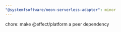 ```yaml
---
"@systemfsoftware/neon-serverless-adapter": minor
---
```


chore: make @effect/platform a peer dependency
